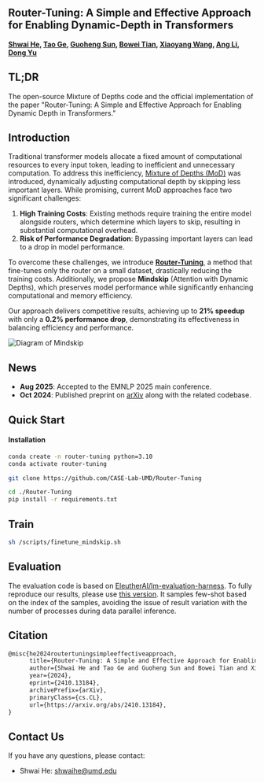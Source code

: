 ## Router-Tuning: A Simple and Effective Approach for Enabling Dynamic-Depth in Transformers

**[Shwai He](https://shwai-he.github.io/), [Tao Ge](https://getao.github.io/), [Guoheng Sun](https://s1gh.alphaxiv.io/), [Bowei Tian](https://bowei.netlify.app/#about), [Xiaoyang Wang](https://xyang0.github.io/), [Ang Li](https://www.ang-li.com/), [Dong Yu](https://sites.google.com/view/dongyu888/)**

## TL;DR
The open-source Mixture of Depths code and the official implementation of the paper "Router-Tuning: A Simple and Effective Approach for Enabling Dynamic Depth in Transformers."


## Introduction

Traditional transformer models allocate a fixed amount of computational resources to every input token, leading to inefficient and unnecessary computation. To address this inefficiency, [Mixture of Depths (MoD)](https://arxiv.org/abs/2404.02258) was introduced, dynamically adjusting computational depth by skipping less important layers. While promising, current MoD approaches face two significant challenges:  

1. **High Training Costs**: Existing methods require training the entire model alongside routers, which determine which layers to skip, resulting in substantial computational overhead.
2. **Risk of Performance Degradation**: Bypassing important layers can lead to a drop in model performance.

To overcome these challenges, we introduce [**Router-Tuning**](https://arxiv.org/abs/2410.13184), a method that fine-tunes only the router on a small dataset, drastically reducing the training costs. Additionally, we propose **Mindskip** (Attention with Dynamic Depths), which preserves model performance while significantly enhancing computational and memory efficiency. 

Our approach delivers competitive results, achieving up to **21% speedup** with only a **0.2% performance drop**, demonstrating its effectiveness in balancing efficiency and performance.

![Diagram of Mindskip](mindskip.svg)


## News

- **Aug 2025**: Accepted to the EMNLP 2025 main conference.
- **Oct 2024**: Published preprint on [arXiv](https://arxiv.org/abs/2410.13184) along with the related codebase.

## Quick Start

#### Installation

```bash
conda create -n router-tuning python=3.10
conda activate router-tuning

git clone https://github.com/CASE-Lab-UMD/Router-Tuning

cd ./Router-Tuning
pip install -r requirements.txt
```


## Train

```bash
sh /scripts/finetune_mindskip.sh
```

## Evaluation 

The evaluation code is based on [EleutherAI/lm-evaluation-harness](https://github.com/EleutherAI/lm-evaluation-harness). To fully reproduce our results, please use [this version](https://github.com/s1ghhh/lm-evaluation-harness). It samples few-shot based on the index of the samples, avoiding the issue of result variation with the number of processes during data parallel inference.

## Citation

```latex
@misc{he2024routertuningsimpleeffectiveapproach,
      title={Router-Tuning: A Simple and Effective Approach for Enabling Dynamic-Depth in Transformers}, 
      author={Shwai He and Tao Ge and Guoheng Sun and Bowei Tian and Xiaoyang Wang and Ang Li and Dong Yu},
      year={2024},
      eprint={2410.13184},
      archivePrefix={arXiv},
      primaryClass={cs.CL},
      url={https://arxiv.org/abs/2410.13184}, 
}
```


## Contact Us

If you have any questions, please contact:

- Shwai He: shwaihe@umd.edu